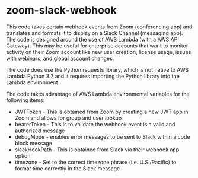# zoom-slack-webhook
This code takes certain webhook events from Zoom (conferencing app) and translates and formats it to display on a Slack Channel (messaging app).   The code is designed around the use of AWS Lambda (with a AWS API Gateway).  This may be useful for enterprise accounts that want to monitor activity on their Zoom account like new user creation, license usage, issues with webinars, and global account changes.


The code does use the Python requests library, which is not native to AWS Lambda Python 3.7 and it requires importing the Python library into the Lambda environment.

The code takes advantage of AWS Lambda environmental variables for the following items:
- JWTToken - This is obtained from Zoom by creating a new JWT app in Zoom and allows for group and user lookup
- bearerToken -	This is to validate the webhook event is a valid and authorized message
- debugMode	- enables error messages to be sent to Slack within a code block message
- slackHookPath - This is obtained from Slack via their webhook app option
- timezone - Set to the correct timezone phrase (i.e. U.S./Pacific) to format time correctly in the Slack message
